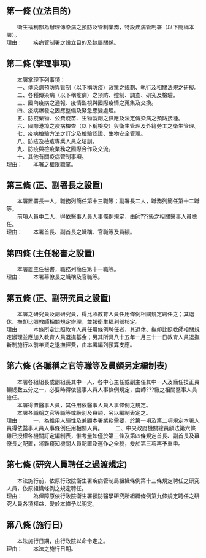 第一條 (立法目的)
-----------------
　　衛生福利部為辦理傳染病之預防及管制業務，特設疾病管制署（以下簡稱本署）。  
理由：　　疾病管制署之設立目的及隸屬關係。

第二條 (掌理事項)
-----------------
　　本署掌理下列事項：  
　　一、傳染病預防與管制（以下稱防疫）政策之規劃、執行及相關法規之研擬。  
　　二、各種傳染病（以下稱疫病）之預防、控制、調查、研究及檢驗。  
　　三、國內疫病之通報、疫情監視與國際疫情之蒐集及交換。  
　　四、疫病爆發之因應整備及緊急應變處理。  
　　五、防疫藥物、公費疫苗、生物製劑之供應及法定傳染病之預防接種。  
　　六、國際港埠之疫病檢查（以下稱檢疫）與衛生管理及外籍勞工之衛生管理。  
　　七、疫病檢驗方法之訂定及檢驗認證、生物安全管理。  
　　八、防疫及檢疫專業人員之培訓。  
　　九、防疫與檢疫業務之國際合作及交流。  
　　十、其他有關疫病管制事項。  
理由：　　本署之權限職掌。

第三條 (正、副署長之設置)
-------------------------
　　本署置署長一人，職務列簡任第十三職等；副署長二人，職務列簡任第十二職等。  
　　前項人員中二人，得依醫事人員人事條例規定，由師???級之相關醫事人員擔任。  
理由：　　本署首長、副首長之職稱、官職等及員額。

第四條 (主任秘書之設置)
-----------------------
　　本署置主任秘書，職務列簡任第十一職等。  
理由：　　本署幕僚長之職稱及官職等。

第五條 (正、副研究員之設置)
---------------------------
　　本署之研究員及副研究員，得比照教育人員任用條例相關規定聘任之；其退休、撫卹比照教師相關規定辦理，並報衛生福利部核定。  
理由：　　本條所定比照教育人員任用條例聘任者，其退休、撫卹比照教師相關規定辦理並應加入教育人員退撫基金；另其所具八十五年一月三十一日教育人員退撫新制施行以前年資之退撫經費，由本署編列預算支應。

第六條 (各職稱之官等職等及員額另定編制表)
-----------------------------------------
　　本署各組組長或副組長其中一人、各中心主任或副主任其中一人及簡任技正員額總數五分之一，必要時得依醫事人員人事條例規定，由師???級之相關醫事人員擔任。  
　　本署得置醫事人員，其任用依醫事人員人事條例之規定。  
　　本署各職稱之官等職等或級別及員額，另以編制表定之。  
理由：　　一、為維用人彈性及兼顧本署業務需要，於第一項及第二項規定本署人員得依醫事人員人事條例任用相關人員。
　　二、中央政府機關總員額法第六條雖已授權各機關訂定編制表，惟考量如僅於第三條及第四條規定首長、副首長及幕僚長之配置，將難窺知機關人員配置及運作之全貌，爰於第三項再予重申。

第七條 (研究人員聘任之過渡規定)
-------------------------------
　　本法施行前，依原行政院衛生署疾病管制局組織條例第十三條規定聘任之研究人員，依原組織條例之規定聘任。  
理由：　　為保障原依行政院衛生署預防醫學研究所組織條例第九條規定聘任之研究人員各項權益，爰於本條予以明定。

第八條 (施行日)
---------------
　　本法施行日期，由行政院以命令定之。  
理由：　　本法之施行日期。